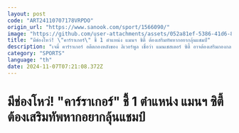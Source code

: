 ```yaml
---
layout: post
code: "ART24110707178VRPDO"
origin_url: "https://www.sanook.com/sport/1566090/"
image: "https://github.com/user-attachments/assets/052a81ef-5386-41d6-839c-aac36c2be3f1"
title: "มีช่องโหว่! \"คาร์ราเกอร์\" ชี้ 1 ตำแหน่ง แมนฯ ซิตี้ ต้องเสริมทัพหากอยากลุ้นแชมป์"
description: "เจมี่ คาร์ราเกอร์ อดีตกองหลังของ ลิเวอร์พูล เชื่อว่า แมนเชสเตอร์ ซิตี้ อาจต้องเสริมกองกลางอีกคนในช่วงเปิดตลาดซื้อขายมกราคมนี้"
category: "SPORTS"
language: "th"
date: 2024-11-07T07:21:08.372Z
---
```


# มีช่องโหว่! "คาร์ราเกอร์" ชี้ 1 ตำแหน่ง แมนฯ ซิตี้ ต้องเสริมทัพหากอยากลุ้นแชมป์